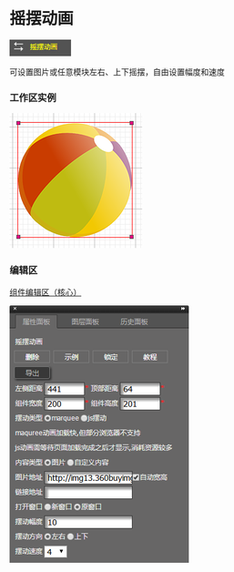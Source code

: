 # 摇摆动画

![](/assets/wwqq_31.jpg)

可设置图片或任意模块左右、上下摇摆，自由设置幅度和速度

### 工作区实例

![](/assets/QQ31.png)

### 编辑区

[组件编辑区（核心）](/chapter1/gong-ju-jie-mian/zu-jian-bian-ji-qu-ff08-he-xin-ff09.md)

![](/assets/QQ31-2.png)

